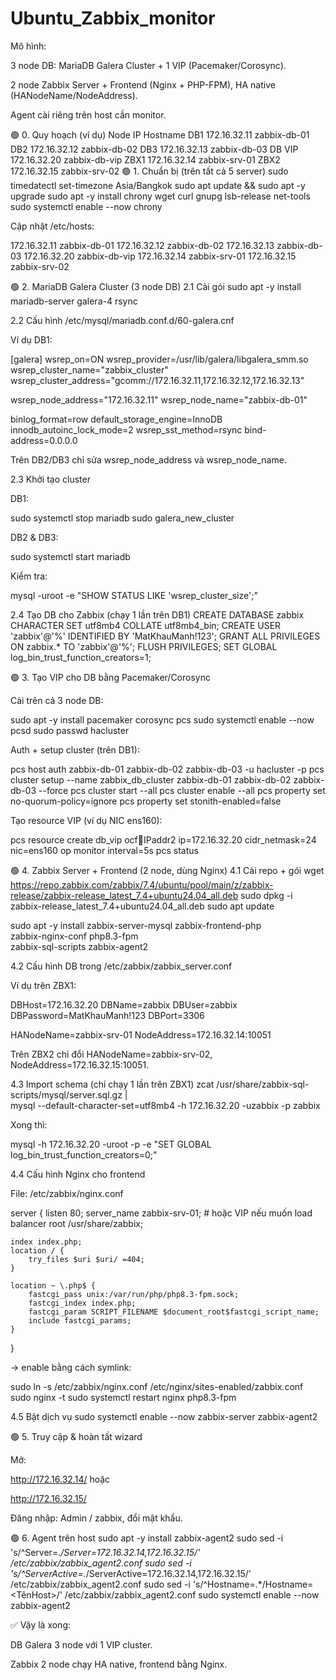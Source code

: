 # Ubuntu_Zabbix_monitor

Mô hình:

3 node DB: MariaDB Galera Cluster + 1 VIP (Pacemaker/Corosync).

2 node Zabbix Server + Frontend (Nginx + PHP-FPM), HA native (HANodeName/NodeAddress).

Agent cài riêng trên host cần monitor.

🟢 0. Quy hoạch (ví dụ)
Node	IP	Hostname
DB1	172.16.32.11	zabbix-db-01
DB2	172.16.32.12	zabbix-db-02
DB3	172.16.32.13	zabbix-db-03
DB VIP	172.16.32.20	zabbix-db-vip
ZBX1	172.16.32.14	zabbix-srv-01
ZBX2	172.16.32.15	zabbix-srv-02
🟢 1. Chuẩn bị (trên tất cả 5 server)
sudo timedatectl set-timezone Asia/Bangkok
sudo apt update && sudo apt -y upgrade
sudo apt -y install chrony wget curl gnupg lsb-release net-tools
sudo systemctl enable --now chrony


Cập nhật /etc/hosts:

172.16.32.11  zabbix-db-01
172.16.32.12  zabbix-db-02
172.16.32.13  zabbix-db-03
172.16.32.20  zabbix-db-vip
172.16.32.14  zabbix-srv-01
172.16.32.15  zabbix-srv-02

🟢 2. MariaDB Galera Cluster (3 node DB)
2.1 Cài gói
sudo apt -y install mariadb-server galera-4 rsync

2.2 Cấu hình /etc/mysql/mariadb.conf.d/60-galera.cnf

Ví dụ DB1:

[galera]
wsrep_on=ON
wsrep_provider=/usr/lib/galera/libgalera_smm.so
wsrep_cluster_name="zabbix_cluster"
wsrep_cluster_address="gcomm://172.16.32.11,172.16.32.12,172.16.32.13"

wsrep_node_address="172.16.32.11"
wsrep_node_name="zabbix-db-01"

binlog_format=row
default_storage_engine=InnoDB
innodb_autoinc_lock_mode=2
wsrep_sst_method=rsync
bind-address=0.0.0.0


Trên DB2/DB3 chỉ sửa wsrep_node_address và wsrep_node_name.

2.3 Khởi tạo cluster

DB1:

sudo systemctl stop mariadb
sudo galera_new_cluster


DB2 & DB3:

sudo systemctl start mariadb


Kiểm tra:

mysql -uroot -e "SHOW STATUS LIKE 'wsrep_cluster_size';"

2.4 Tạo DB cho Zabbix (chạy 1 lần trên DB1)
CREATE DATABASE zabbix CHARACTER SET utf8mb4 COLLATE utf8mb4_bin;
CREATE USER 'zabbix'@'%' IDENTIFIED BY 'MatKhauManh!123';
GRANT ALL PRIVILEGES ON zabbix.* TO 'zabbix'@'%';
FLUSH PRIVILEGES;
SET GLOBAL log_bin_trust_function_creators=1;

🟢 3. Tạo VIP cho DB bằng Pacemaker/Corosync

Cài trên cả 3 node DB:

sudo apt -y install pacemaker corosync pcs
sudo systemctl enable --now pcsd
sudo passwd hacluster


Auth + setup cluster (trên DB1):

pcs host auth zabbix-db-01 zabbix-db-02 zabbix-db-03 -u hacluster -p <matkhau>
pcs cluster setup --name zabbix_db_cluster zabbix-db-01 zabbix-db-02 zabbix-db-03 --force
pcs cluster start --all
pcs cluster enable --all
pcs property set no-quorum-policy=ignore
pcs property set stonith-enabled=false


Tạo resource VIP (ví dụ NIC ens160):

pcs resource create db_vip ocf:heartbeat:IPaddr2 ip=172.16.32.20 cidr_netmask=24 nic=ens160 op monitor interval=5s
pcs status

🟢 4. Zabbix Server + Frontend (2 node, dùng Nginx)
4.1 Cài repo + gói
wget https://repo.zabbix.com/zabbix/7.4/ubuntu/pool/main/z/zabbix-release/zabbix-release_latest_7.4+ubuntu24.04_all.deb
sudo dpkg -i zabbix-release_latest_7.4+ubuntu24.04_all.deb
sudo apt update

sudo apt -y install zabbix-server-mysql zabbix-frontend-php \
                    zabbix-nginx-conf php8.3-fpm \
                    zabbix-sql-scripts zabbix-agent2

4.2 Cấu hình DB trong /etc/zabbix/zabbix_server.conf

Ví dụ trên ZBX1:

DBHost=172.16.32.20
DBName=zabbix
DBUser=zabbix
DBPassword=MatKhauManh!123
DBPort=3306

HANodeName=zabbix-srv-01
NodeAddress=172.16.32.14:10051


Trên ZBX2 chỉ đổi HANodeName=zabbix-srv-02, NodeAddress=172.16.32.15:10051.

4.3 Import schema (chỉ chạy 1 lần trên ZBX1)
zcat /usr/share/zabbix-sql-scripts/mysql/server.sql.gz | \
  mysql --default-character-set=utf8mb4 -h 172.16.32.20 -uzabbix -p zabbix


Xong thì:

mysql -h 172.16.32.20 -uroot -p -e "SET GLOBAL log_bin_trust_function_creators=0;"

4.4 Cấu hình Nginx cho frontend

File: /etc/zabbix/nginx.conf

server {
    listen          80;
    server_name     zabbix-srv-01;   # hoặc VIP nếu muốn load balancer
    root            /usr/share/zabbix;

    index index.php;
    location / {
        try_files $uri $uri/ =404;
    }

    location ~ \.php$ {
        fastcgi_pass unix:/var/run/php/php8.3-fpm.sock;
        fastcgi_index index.php;
        fastcgi_param SCRIPT_FILENAME $document_root$fastcgi_script_name;
        include fastcgi_params;
    }
}


→ enable bằng cách symlink:

sudo ln -s /etc/zabbix/nginx.conf /etc/nginx/sites-enabled/zabbix.conf
sudo nginx -t
sudo systemctl restart nginx php8.3-fpm

4.5 Bật dịch vụ
sudo systemctl enable --now zabbix-server zabbix-agent2

🟢 5. Truy cập & hoàn tất wizard

Mở:

http://172.16.32.14/ hoặc

http://172.16.32.15/

Đăng nhập: Admin / zabbix, đổi mật khẩu.

🟢 6. Agent trên host
sudo apt -y install zabbix-agent2
sudo sed -i 's/^Server=.*/Server=172.16.32.14,172.16.32.15/' /etc/zabbix/zabbix_agent2.conf
sudo sed -i 's/^ServerActive=.*/ServerActive=172.16.32.14,172.16.32.15/' /etc/zabbix/zabbix_agent2.conf
sudo sed -i 's/^Hostname=.*/Hostname=<TênHost>/' /etc/zabbix/zabbix_agent2.conf
sudo systemctl enable --now zabbix-agent2


✅ Vậy là xong:

DB Galera 3 node với 1 VIP cluster.

Zabbix 2 node chạy HA native, frontend bằng Nginx.
